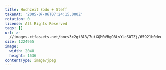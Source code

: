 ```yaml
---
title: Hochzeit Bodo + Steff
takenAt: '2005-07-06T07:24:15.000Z'
rotation: 0
license: All Rights Reserved
tags: []
url: >-
  //images.ctfassets.net/bncv3c2gt878/7uiXQM0VBgO8LvYUcS0TZj/65921b0ded4a15c0906696a472142d0b/hochzeit-bodo--steff_4559741081_o
size: 1224955
image:
  width: 2048
  height: 1536
contentType: image/jpeg
---
```


